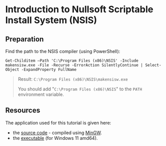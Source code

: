 # Introduction to Nullsoft Scriptable Install System (NSIS)

## Preparation

Find the path to the NSIS compiler (using PowerShell):

```
Get-Childitem –Path 'C:\Program Files (x86)\NSIS' -Include  makensisw.exe -File -Recurse -ErrorAction SilentlyContinue | Select-Object -ExpandProperty FullName 
```

> Result: `C:\Program Files (x86)\NSIS\makensisw.exe`
>
> You should add "`C:\Program Files (x86)\NSIS`" to the `PATH` environment variable.

## Resources

The application used for this tutorial is given here:

* the [source code](applications/nsis_app.c) - compiled using [MinGW](https://www.mingw-w64.org/).
* the [executable](applications/nsis_app.exe) (for Windows 11 amd64).


